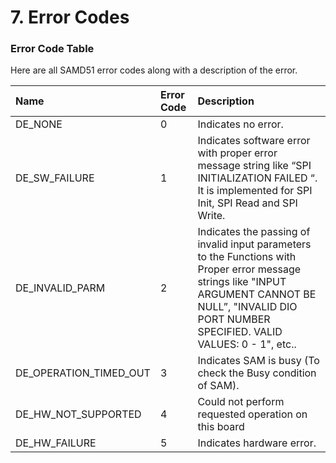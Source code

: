 # 7. Error Codes

### Error Code Table <a id="error-code-table"></a>

Here are all SAMD51 error codes along with a description of the error.

| Name | Error Code | Description |
| :--- | :--- | :--- |
| DE\_NONE | 0 | Indicates no error. |
| DE\_SW\_FAILURE | 1 | Indicates software error with proper error message string like “SPI INITIALIZATION FAILED “. It is implemented for SPI Init, SPI Read and SPI Write. |
| DE\_INVALID\_PARM | 2 | Indicates the passing of invalid input parameters to the Functions with Proper error message strings like "INPUT ARGUMENT CANNOT BE NULL”, "INVALID DIO PORT NUMBER SPECIFIED. VALID VALUES: 0 - 1", etc.. |
| DE\_OPERATION\_TIMED\_OUT | 3 | Indicates SAM is busy \(To check the Busy condition of SAM\). |
| DE\_HW\_NOT\_SUPPORTED | 4 | Could not perform requested operation on this board |
| DE\_HW\_FAILURE | 5 | Indicates hardware error. |

